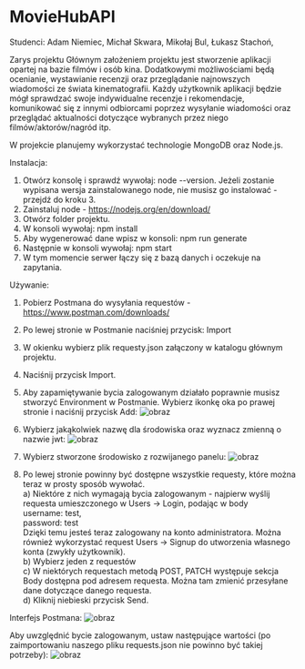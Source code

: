 # MovieHubAPI
Studenci:
Adam Niemiec,
Michał Skwara,
Mikołaj Bul,
Łukasz Stachoń,

Zarys projektu
Głównym założeniem projektu jest stworzenie aplikacji opartej na bazie filmów i osób kina.
Dodatkowymi możliwościami będą ocenianie, wystawianie recenzji oraz przeglądanie najnowszych wiadomości ze świata kinematografii. Każdy użytkownik aplikacji będzie mógł sprawdzać swoje indywidualne recenzje i rekomendacje, komunikować się z innymi odbiorcami poprzez wysyłanie wiadomości oraz przeglądać aktualności dotyczące wybranych przez niego filmów/aktorów/nagród itp.

W projekcie planujemy wykorzystać technologie MongoDB oraz Node.js.

Instalacja:
1. Otwórz konsolę i sprawdź wywołaj: node --version. Jeżeli zostanie wypisana wersja zainstalowanego node, nie musisz go instalować - przejdź do kroku 3.
2. Zainstaluj node - https://nodejs.org/en/download/
3. Otwórz folder projektu.
4. W konsoli wywołaj: npm install
5. Aby wygenerować dane wpisz w konsoli: npm run generate
6. Następnie w konsoli wywołaj: npm start
7. W tym momencie serwer łączy się z bazą danych i oczekuje na zapytania.

Używanie:
1. Pobierz Postmana do wysyłania requestów - https://www.postman.com/downloads/
2. Po lewej stronie w Postmanie naciśniej przycisk: Import
3. W okienku wybierz plik requesty.json załączony w katalogu głównym projektu.
4. Naciśnij przycisk Import.
5. Aby zapamiętywanie bycia zalogowanym działało poprawnie musisz stworzyć Environment w Postmanie. Wybierz ikonkę oka po prawej stronie i naciśnij przycisk Add:
![obraz](https://user-images.githubusercontent.com/30327956/121781845-f461ec80-cba6-11eb-9c12-47e573608b25.png)
6. Wybierz jakąkolwiek nazwę dla środowiska oraz wyznacz zmienną o nazwie jwt:
![obraz](https://user-images.githubusercontent.com/30327956/121781900-312de380-cba7-11eb-8bfb-b89a5ffea037.png)
7. Wybierz stworzone środowisko z rozwijanego panelu:
![obraz](https://user-images.githubusercontent.com/30327956/121781914-4c005800-cba7-11eb-9115-cb106eb5d611.png)

8. Po lewej stronie powinny być dostępne wszystkie requesty, które można teraz w prosty sposób wywołać.<br>
  a) Niektóre z nich wymagają bycia zalogowanym - najpierw wyślij requesta umieszczonego w Users -> Login, podając w body<br>
        username: test,<br>
        password: test<br>
     Dzięki temu jesteś teraz zalogowany na konto administratora. Można również wykorzystać request Users -> Signup do utworzenia własnego konta (zwykły użytkownik).<br>
  b) Wybierz jeden z requestów<br>
  c) W niektórych requestach metodą POST, PATCH występuje sekcja Body dostępna pod adresem requesta. Można tam zmienić przesyłane dane dotyczące danego requesta.<br>
  d) Kliknij niebieski przycisk Send.<br>
  
  
Interfejs Postmana:
![obraz](https://user-images.githubusercontent.com/30327956/121781011-2a9d6d00-cba3-11eb-8783-ce81997926e8.png)

Aby uwzględnić bycie zalogowanym, ustaw następujące wartości (po zaimportowaniu naszego pliku requests.json nie powinno być takiej potrzeby):
![obraz](https://user-images.githubusercontent.com/30327956/121781453-18243300-cba5-11eb-9531-e53b00cc56ce.png)

